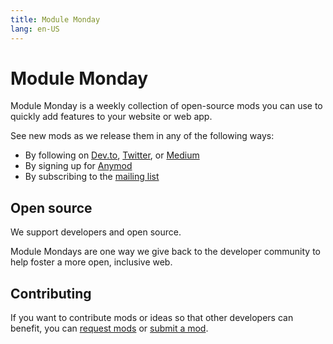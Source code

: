 ```yaml
---
title: Module Monday
lang: en-US
---
```


# Module Monday

Module Monday is a weekly collection of open-source mods you can use to quickly add features to your website or web app.

See new mods as we release them in any of the following ways:

- By following on [Dev.to](https://dev.to/tyrw), [Twitter](https://twitter.com/anymod_team), or [Medium](https://medium.com/anymod)
- By signing up for [Anymod](https://anymod.com)
- By subscribing to the [mailing list](https://anymod.us17.list-manage.com/subscribe?u=8d6f80723bc1252c9882e7d3f&id=b334c54b7e)

## Open source

We support developers and open source.

Module Mondays are one way we give back to the developer community to help foster a more open, inclusive web.

## Contributing

If you want to contribute mods or ideas so that other developers can benefit, you can [request mods](https://guide.anymod.com/v1/community/requests.html) or [submit a mod](https://guide.anymod.com/v1/community/contributing.html).
